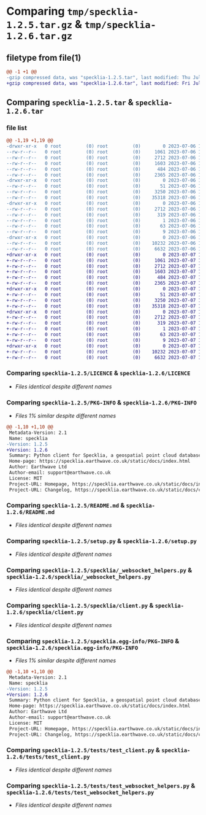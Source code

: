 # Comparing `tmp/specklia-1.2.5.tar.gz` & `tmp/specklia-1.2.6.tar.gz`

## filetype from file(1)

```diff
@@ -1 +1 @@
-gzip compressed data, was "specklia-1.2.5.tar", last modified: Thu Jul  6 16:02:19 2023, max compression
+gzip compressed data, was "specklia-1.2.6.tar", last modified: Fri Jul  7 14:32:55 2023, max compression
```

## Comparing `specklia-1.2.5.tar` & `specklia-1.2.6.tar`

### file list

```diff
@@ -1,19 +1,19 @@
-drwxr-xr-x   0 root         (0) root         (0)        0 2023-07-06 16:02:19.899925 specklia-1.2.5/
--rw-r--r--   0 root         (0) root         (0)     1061 2023-07-06 16:02:15.000000 specklia-1.2.5/LICENCE
--rw-r--r--   0 root         (0) root         (0)     2712 2023-07-06 16:02:19.899925 specklia-1.2.5/PKG-INFO
--rw-r--r--   0 root         (0) root         (0)     1603 2023-07-06 16:02:15.000000 specklia-1.2.5/README.md
--rw-r--r--   0 root         (0) root         (0)      484 2023-07-06 16:02:19.899925 specklia-1.2.5/setup.cfg
--rw-r--r--   0 root         (0) root         (0)     2365 2023-07-06 16:02:15.000000 specklia-1.2.5/setup.py
-drwxr-xr-x   0 root         (0) root         (0)        0 2023-07-06 16:02:19.899925 specklia-1.2.5/specklia/
--rw-r--r--   0 root         (0) root         (0)       51 2023-07-06 16:02:15.000000 specklia-1.2.5/specklia/__init__.py
--rw-r--r--   0 root         (0) root         (0)     3250 2023-07-06 16:02:15.000000 specklia-1.2.5/specklia/_websocket_helpers.py
--rw-r--r--   0 root         (0) root         (0)    35318 2023-07-06 16:02:15.000000 specklia-1.2.5/specklia/client.py
-drwxr-xr-x   0 root         (0) root         (0)        0 2023-07-06 16:02:19.899925 specklia-1.2.5/specklia.egg-info/
--rw-r--r--   0 root         (0) root         (0)     2712 2023-07-06 16:02:19.000000 specklia-1.2.5/specklia.egg-info/PKG-INFO
--rw-r--r--   0 root         (0) root         (0)      319 2023-07-06 16:02:19.000000 specklia-1.2.5/specklia.egg-info/SOURCES.txt
--rw-r--r--   0 root         (0) root         (0)        1 2023-07-06 16:02:19.000000 specklia-1.2.5/specklia.egg-info/dependency_links.txt
--rw-r--r--   0 root         (0) root         (0)       63 2023-07-06 16:02:19.000000 specklia-1.2.5/specklia.egg-info/requires.txt
--rw-r--r--   0 root         (0) root         (0)        9 2023-07-06 16:02:19.000000 specklia-1.2.5/specklia.egg-info/top_level.txt
-drwxr-xr-x   0 root         (0) root         (0)        0 2023-07-06 16:02:19.899925 specklia-1.2.5/tests/
--rw-r--r--   0 root         (0) root         (0)    10232 2023-07-06 16:02:15.000000 specklia-1.2.5/tests/test_client.py
--rw-r--r--   0 root         (0) root         (0)     6632 2023-07-06 16:02:15.000000 specklia-1.2.5/tests/test_websocket_helpers.py
+drwxr-xr-x   0 root         (0) root         (0)        0 2023-07-07 14:32:55.515200 specklia-1.2.6/
+-rw-r--r--   0 root         (0) root         (0)     1061 2023-07-07 14:16:52.000000 specklia-1.2.6/LICENCE
+-rw-r--r--   0 root         (0) root         (0)     2712 2023-07-07 14:32:55.515200 specklia-1.2.6/PKG-INFO
+-rw-r--r--   0 root         (0) root         (0)     1603 2023-07-07 14:16:52.000000 specklia-1.2.6/README.md
+-rw-r--r--   0 root         (0) root         (0)      484 2023-07-07 14:32:55.515200 specklia-1.2.6/setup.cfg
+-rw-r--r--   0 root         (0) root         (0)     2365 2023-07-07 14:16:52.000000 specklia-1.2.6/setup.py
+drwxr-xr-x   0 root         (0) root         (0)        0 2023-07-07 14:32:55.511200 specklia-1.2.6/specklia/
+-rw-r--r--   0 root         (0) root         (0)       51 2023-07-07 14:16:52.000000 specklia-1.2.6/specklia/__init__.py
+-rw-r--r--   0 root         (0) root         (0)     3250 2023-07-07 14:16:52.000000 specklia-1.2.6/specklia/_websocket_helpers.py
+-rw-r--r--   0 root         (0) root         (0)    35318 2023-07-07 14:16:52.000000 specklia-1.2.6/specklia/client.py
+drwxr-xr-x   0 root         (0) root         (0)        0 2023-07-07 14:32:55.515200 specklia-1.2.6/specklia.egg-info/
+-rw-r--r--   0 root         (0) root         (0)     2712 2023-07-07 14:32:55.000000 specklia-1.2.6/specklia.egg-info/PKG-INFO
+-rw-r--r--   0 root         (0) root         (0)      319 2023-07-07 14:32:55.000000 specklia-1.2.6/specklia.egg-info/SOURCES.txt
+-rw-r--r--   0 root         (0) root         (0)        1 2023-07-07 14:32:55.000000 specklia-1.2.6/specklia.egg-info/dependency_links.txt
+-rw-r--r--   0 root         (0) root         (0)       63 2023-07-07 14:32:55.000000 specklia-1.2.6/specklia.egg-info/requires.txt
+-rw-r--r--   0 root         (0) root         (0)        9 2023-07-07 14:32:55.000000 specklia-1.2.6/specklia.egg-info/top_level.txt
+drwxr-xr-x   0 root         (0) root         (0)        0 2023-07-07 14:32:55.515200 specklia-1.2.6/tests/
+-rw-r--r--   0 root         (0) root         (0)    10232 2023-07-07 14:16:52.000000 specklia-1.2.6/tests/test_client.py
+-rw-r--r--   0 root         (0) root         (0)     6632 2023-07-07 14:16:52.000000 specklia-1.2.6/tests/test_websocket_helpers.py
```

### Comparing `specklia-1.2.5/LICENCE` & `specklia-1.2.6/LICENCE`

 * *Files identical despite different names*

### Comparing `specklia-1.2.5/PKG-INFO` & `specklia-1.2.6/PKG-INFO`

 * *Files 1% similar despite different names*

```diff
@@ -1,10 +1,10 @@
 Metadata-Version: 2.1
 Name: specklia
-Version: 1.2.5
+Version: 1.2.6
 Summary: Python client for Specklia, a geospatial point cloud database by Earthwave.
 Home-page: https://specklia.earthwave.co.uk/static/docs/index.html
 Author: Earthwave Ltd
 Author-email: support@earthwave.co.uk
 License: MIT
 Project-URL: Homepage, https://specklia.earthwave.co.uk/static/docs/index.html
 Project-URL: Changelog, https://specklia.earthwave.co.uk/static/docs/change_log.html
```

### Comparing `specklia-1.2.5/README.md` & `specklia-1.2.6/README.md`

 * *Files identical despite different names*

### Comparing `specklia-1.2.5/setup.py` & `specklia-1.2.6/setup.py`

 * *Files identical despite different names*

### Comparing `specklia-1.2.5/specklia/_websocket_helpers.py` & `specklia-1.2.6/specklia/_websocket_helpers.py`

 * *Files identical despite different names*

### Comparing `specklia-1.2.5/specklia/client.py` & `specklia-1.2.6/specklia/client.py`

 * *Files identical despite different names*

### Comparing `specklia-1.2.5/specklia.egg-info/PKG-INFO` & `specklia-1.2.6/specklia.egg-info/PKG-INFO`

 * *Files 1% similar despite different names*

```diff
@@ -1,10 +1,10 @@
 Metadata-Version: 2.1
 Name: specklia
-Version: 1.2.5
+Version: 1.2.6
 Summary: Python client for Specklia, a geospatial point cloud database by Earthwave.
 Home-page: https://specklia.earthwave.co.uk/static/docs/index.html
 Author: Earthwave Ltd
 Author-email: support@earthwave.co.uk
 License: MIT
 Project-URL: Homepage, https://specklia.earthwave.co.uk/static/docs/index.html
 Project-URL: Changelog, https://specklia.earthwave.co.uk/static/docs/change_log.html
```

### Comparing `specklia-1.2.5/tests/test_client.py` & `specklia-1.2.6/tests/test_client.py`

 * *Files identical despite different names*

### Comparing `specklia-1.2.5/tests/test_websocket_helpers.py` & `specklia-1.2.6/tests/test_websocket_helpers.py`

 * *Files identical despite different names*

